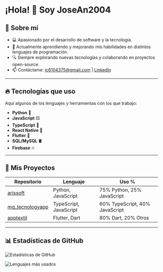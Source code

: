 # ¡Hola! 👋 Soy JoseAn2004  

## 🚀 Sobre mí  
- 💻 Apasionado por el desarrollo de software y la tecnología.  
- 🌱 Actualmente aprendiendo y mejorando mis habilidades en distintos lenguajes de programación.  
- 🔍 Siempre explorando nuevas tecnologías y colaborando en proyectos open-source.  
- 📫 Contáctame: jc6104375@gmail.com | [LinkedIn](https://www.linkedin.com/in/jose-andres-c-a9147b241)  

---

## 🔥 Tecnologías que uso  
Aquí algunos de los lenguajes y herramientas con los que trabajo:  

- **Python** 🐍  
- **JavaScript** 🟨  
- **TypeScript** 🔵  
- **React Native** 📱  
- **Flutter** 💙  
- **SQL/MySQL** 🛢  
- **Firebase** 🔥  

---

## 📂 Mis Proyectos  

| Repositorio | Lenguaje | Uso % |
|------------|---------|-------|
| [arissoft](https://github.com/JoseAn2004/arissoft) | Python, JavaScript | 75% Python, 25% JavaScript |
| [mg_tecnologyapp](https://github.com/JoseAn2004/mg_tecnologyapp) | TypeScript, JavaScript | 60% TypeScript, 40% JavaScript |
| [apptextil](https://github.com/JoseAn2004/apptextil) | Flutter, Dart | 80% Dart, 20% Otros |

---

## 📊 Estadísticas de GitHub  
![Estadísticas de GitHub](https://github-readme-stats.vercel.app/api?username=JoseAn2004&show_icons=true&theme=radical)  

![Lenguajes más usados](https://github-readme-stats.vercel.app/api/top-langs/?username=JoseAn2004&layout=compact&theme=radical)  

